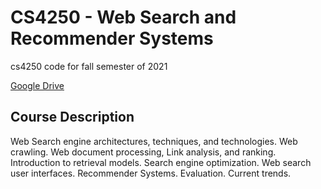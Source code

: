 # CS4250 - Web Search and Recommender Systems

cs4250 code for fall semester of 2021

[Google Drive](https://drive.google.com/drive/folders/10uroKexj5z75xybc6e8HQ3rTtRDutKBo?usp=sharing)

## Course Description

Web Search engine architectures, techniques, and technologies. Web crawling. Web document processing, Link analysis, and ranking. Introduction to retrieval models. Search engine optimization. Web search user interfaces. Recommender Systems. Evaluation. Current trends.
